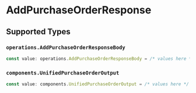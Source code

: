 # AddPurchaseOrderResponse


## Supported Types

### `operations.AddPurchaseOrderResponseBody`

```typescript
const value: operations.AddPurchaseOrderResponseBody = /* values here */
```

### `components.UnifiedPurchaseOrderOutput`

```typescript
const value: components.UnifiedPurchaseOrderOutput = /* values here */
```

